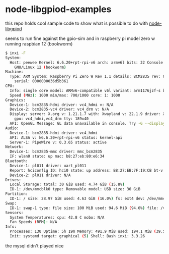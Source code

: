 # node-libgpiod-examples

this repo holds cool sample code to show what is possible to do with
[node-libgpiod](https://github.com/sombriks/node-libgpiod)

seems to run fine against the gpio-sim and in raspberry pi model zero w running
raspbian 12 (bookworm)

```bash
$ inxi -F
System:
  Host: peewee Kernel: 6.6.20+rpt-rpi-v6 arch: armv6l bits: 32 Console: pty pts/0 Distro: Raspbian
    GNU/Linux 12 (bookworm)
Machine:
  Type: ARM System: Raspberry Pi Zero W Rev 1.1 details: BCM2835 rev: 9000c1
    serial: 0000000036d5b361
CPU:
  Info: single core model: ARMv6-compatible v6l variant: arm1176jzf-s bits: 32 type: UP
  Speed (MHz): 1000 min/max: 700/1000 core: 1: 1000
Graphics:
  Device-1: bcm2835-hdmi driver: vc4_hdmi v: N/A
  Device-2: bcm2835-vc4 driver: vc4_drm v: N/A
  Display: server: X.org v: 1.21.1.7 with: Xwayland v: 22.1.9 driver: X: loaded: modesetting
    gpu: vc4_hdmi,vc4_drm tty: 189x40
  API: OpenGL Message: GL data unavailable in console. Try -G --display
Audio:
  Device-1: bcm2835-hdmi driver: vc4_hdmi
  API: ALSA v: k6.6.20+rpt-rpi-v6 status: kernel-api
  Server-1: PipeWire v: 0.3.65 status: active
Network:
  Device-1: bcm2835-mmc driver: mmc_bcm2835
  IF: wlan0 state: up mac: b8:27:eb:80:e6:34
Bluetooth:
  Device-1: pl011 driver: uart_pl011
  Report: hciconfig ID: hci0 state: up address: B8:27:EB:7F:19:CB bt-v: 2.1
  Device-2: pl011 driver: N/A
Drives:
  Local Storage: total: 30 GiB used: 4.74 GiB (15.8%)
  ID-1: /dev/mmcblk0 type: Removable model: USD size: 30 GiB
Partition:
  ID-1: / size: 28.97 GiB used: 4.63 GiB (16.0%) fs: ext4 dev: /dev/mmcblk0p2
Swap:
  ID-1: swap-1 type: file size: 100 MiB used: 94.6 MiB (94.6%) file: /var/swap
Sensors:
  System Temperatures: cpu: 42.8 C mobo: N/A
  Fan Speeds (RPM): N/A
Info:
  Processes: 130 Uptime: 5h 19m Memory: 491.9 MiB used: 194.1 MiB (39.5%) gpu: 64 MiB
  Init: systemd target: graphical (5) Shell: Bash inxi: 3.3.26
```

the mysql didn't played nice
